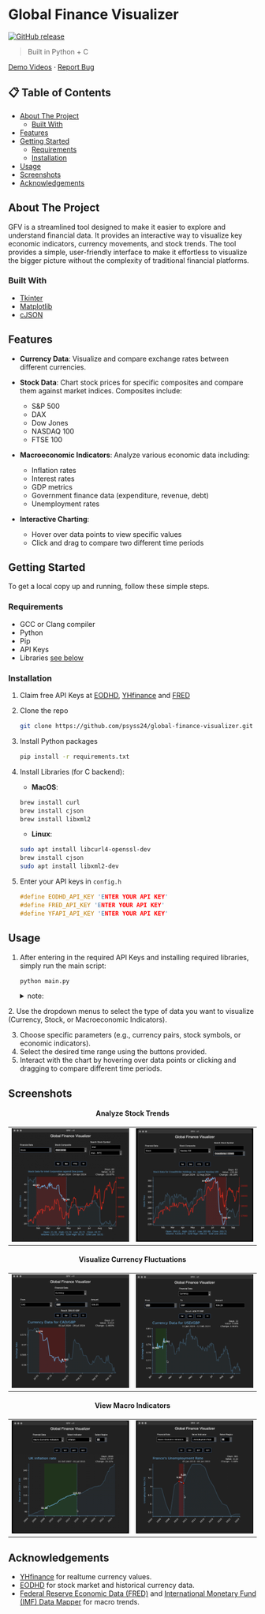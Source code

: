 # Global Finance Visualizer


[![GitHub release](https://img.shields.io/github/release/psyss24/Global-Finance-Visualiser.svg)](https://GitHub.com/psyss24/Global-Finance-Visualiser/releases/)

> Built in Python + C
 
[Demo Videos](https://drive.google.com/drive/folders/1N5pD5tTE8pWB4Py-OK1sPaKQFWhCyDS7?usp=share_link) · [Report Bug](https://github.com/psyss24/Global-Finance-Visualiser/issues)

 <!-- · [Request Feature](https://github.com/psyss24/Global-Finance-Visualiser/issues) -->

## 📋 Table of Contents

- [About The Project](#about-the-project)
  - [Built With](#built-with)
- [Features](#features)
- [Getting Started](#getting-started)
  - [Requirements](#requirements)
  - [Installation](#installation)
- [Usage](#usage)
- [Screenshots](#screenshots)
- [Acknowledgements](#acknowledgements)

##  About The Project




GFV is a streamlined tool designed to make it easier to explore and understand financial data. It provides an  interactive way to visualize key economic indicators, currency movements, and stock trends. The tool provides a simple, user-friendly interface to make it effortless to visualize the bigger picture without the complexity of traditional financial platforms.




### Built With

* [Tkinter](https://docs.python.org/3/library/tkinter.html)
* [Matplotlib](https://matplotlib.org/)
* [cJSON](https://github.com/DaveGamble/cJSON)

##  Features

- **Currency Data**: Visualize and compare exchange rates between different currencies.
- **Stock Data**: Chart stock prices for specific composites and compare them against market indices. Composites include:
  - S&P 500
  - DAX
  - Dow Jones
  - NASDAQ 100
  - FTSE 100

- **Macroeconomic Indicators**: Analyze various economic data including:
  - Inflation rates
  - Interest rates
  - GDP metrics
  - Government finance data (expenditure, revenue, debt)
  - Unemployment rates
- **Interactive Charting**:
  - Hover over data points to view specific values
  - Click and drag to compare two different time periods


##  Getting Started

To get a local copy up and running, follow these simple steps.
### Requirements
- GCC or Clang compiler
- Python
- Pip
- API Keys
- Libraries [see below](#install-libraries)

### Installation

1. Claim free API Keys at [EODHD](https://eodhd.com), [YHfinance](https://financeapi.net/home) and [FRED](https://fred.stlouisfed.org/docs/api/api_key.html)
2. Clone the repo
   ```sh
   git clone https://github.com/psyss24/global-finance-visualizer.git
   ```
3. Install Python packages
   ```sh
   pip install -r requirements.txt
   ```
4. <a id="install-libraries"></a>Install Libraries (for C backend):
    - **MacOS**:
    ```zsh
    brew install curl
    brew install cjson
    brew install libxml2
   ```
    - **Linux**:
    ```zsh
    sudo apt install libcurl4-openssl-dev
    brew install cjson
    sudo apt install libxml2-dev
   ```


5. Enter your API keys in `config.h`
   ```c
   #define EODHD_API_KEY 'ENTER YOUR API KEY'
   #define FRED_API_KEY 'ENTER YOUR API KEY'
   #define YFAPI_API_KEY 'ENTER YOUR API KEY'
   ```

##  Usage

1. After entering in the required API Keys and installing required libraries, simply run the main script:
   ```sh
   python main.py
   ```
    <details>
      <summary>note:</summary>
      <small>the C backend, compiled as a shared library -  can be recompiled via GCC:</small>
      
      ```gcc -fPIC -shared -o backend_library.so backend.c -lcurl -lcjson -lxml2 -lm```
<small>the compiled library is already included in the repository.</small>



</details>
2. Use the dropdown menus to select the type of data you want to visualize (Currency, Stock, or Macroeconomic Indicators).

3. Choose specific parameters (e.g., currency pairs, stock symbols, or economic indicators).
4. Select the desired time range using the buttons provided.
5. Interact with the chart by hovering over data points or clicking and dragging to compare different time periods.


## Screenshots

<div style="text-align: center;">
  <h4>Analyze Stock Trends</h4>
</div>

<table>
  <tr>
    <td><a href="media/demo_img/stock1.png" target="_blank"><img src="media/demo_img/stock1.png" alt="Stock data" style="width: 100%;"></a></td>
    <td><a href="media/demo_img/stock2.png" target="_blank"><img src="media/demo_img/stock2.png" alt="Stock data" style="width: 100%;"></a></td>
  </tr>
</table>

<div style="text-align: center;">
  <h4>Visualize Currency Fluctuations</h4>
</div>

<table>
  <tr>
    <td><a href="media/demo_img/currency1.png" target="_blank"><img src="media/demo_img/currency1.png" alt="Currency data" style="width: 100%;"></a></td>
    <td><a href="media/demo_img/currency2.png" target="_blank"><img src="media/demo_img/currency2.png" alt="Currency data" style="width: 100%;"></a></td>
  </tr>
</table>

<div style="text-align: center;">
  <h4>View Macro Indicators</h4>
</div>

<table>
  <tr>
    <td><a href="media/demo_img/macro1.png" target="_blank"><img src="media/demo_img/macro1.png" alt="Macro data" style="width: 100%;"></a></td>
    <td><a href="media/demo_img/macro2.png" target="_blank"><img src="media/demo_img/macro2.png" alt="Macro data" style="width: 100%;"></a></td>
  </tr>
</table>



## Acknowledgements
* [YHfinance](https://financeapi.net/home) for realtume currency values.
* [EODHD](https://eodhd.com) for stock market and historical currency data.
* [Federal Reserve Economic Data (FRED)](https://fred.stlouisfed.org/docs/api/api_key.html) and [International Monetary Fund (IMF) Data Mapper](https://www.imf.org/external/datamapper) for macro trends.
<!-- * [GitHub Pages](https://pages.github.com) -->

